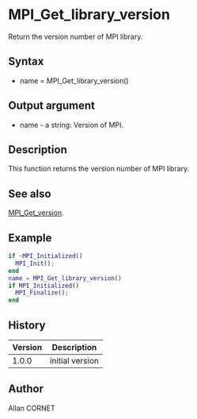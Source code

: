 # MPI_Get_library_version

Return the version number of MPI library.

## Syntax

- name = MPI_Get_library_version()

## Output argument

- name - a string: Version of MPI.

## Description

  <p>This function returns the version number of MPI library.</p>

## See also

[MPI_Get_version](MPI_Get_version.md).

## Example

```matlab
if ~MPI_Initialized()
  MPI_Init();
end
name = MPI_Get_library_version()
if MPI_Initialized()
  MPI_Finalize();
end
```

## History

| Version | Description     |
| ------- | --------------- |
| 1.0.0   | initial version |

## Author

Allan CORNET
